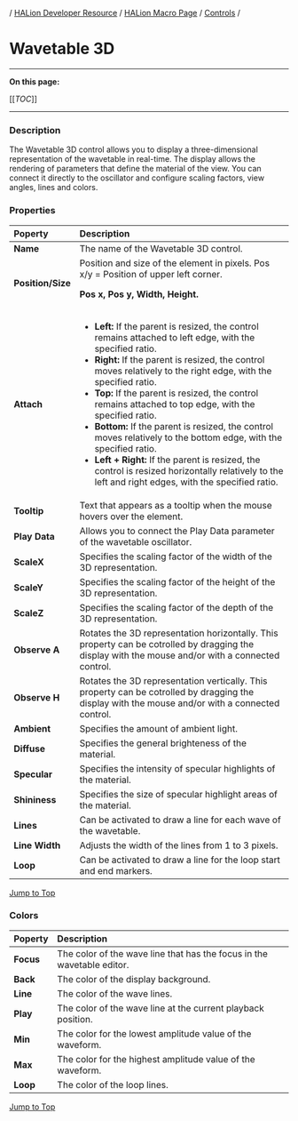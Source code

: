 / [HALion Developer Resource](../../HALion-Developer-Resource.md) / [HALion Macro Page](./HALion-Macro-Page.md) / [Controls](./Controls.md) /

# Wavetable 3D

---

**On this page:**

[[_TOC_]]

---

### Description

The Wavetable 3D control allows you to display a three-dimensional representation of the wavetable in real-time. The display allows the rendering of parameters that define the material of the view. You can connect it directly to the oscillator and configure scaling factors, view angles, lines and colors.

### Properties

|Poperty|Description|
|:-|:-|
|**Name**|The name of the Wavetable 3D control.|
|**Position/Size**|Position and size of the element in pixels. Pos x/y = Position of upper left corner.<p>**Pos x, Pos y, Width, Height.**</p>|
|**Attach**|<ul><li>**Left:** If the parent is resized, the control remains attached to left edge, with the specified ratio.</li><li>**Right:** If the parent is resized, the control moves relatively to the right edge, with the specified ratio.</li><li>**Top:** If the parent is resized, the control remains attached to top edge, with the specified ratio.</li><li>**Bottom:** If the parent is resized, the control moves relatively to the bottom edge, with the specified ratio.</li><li>**Left + Right:** If the parent is resized, the control is resized horizontally relatively to the left and right edges, with the specified ratio.</li>|<li>**Top + Bottom:** If the parent is resized, the control is resized vertically relatively to the top and bottom edges, with the specified ratio.</li></ul>|
|**Tooltip**|Text that appears as a tooltip when the mouse hovers over the element.|
|**Play Data**|Allows you to connect the Play Data parameter of the wavetable oscillator.|
|**ScaleX**|Specifies the scaling factor of the width of the 3D representation.|
|**ScaleY**|Specifies the scaling factor of the height of the 3D representation.|
|**ScaleZ**|Specifies the scaling factor of the depth of the 3D representation.|
|**Observe A**|Rotates the 3D representation horizontally. This property can be cotrolled by dragging the display with the mouse and/or with a connected control.|
|**Observe H**|Rotates the 3D representation vertically. This property can be cotrolled by dragging the display with the mouse and/or with a connected control.|
|**Ambient**|Specifies the amount of ambient light.|
|**Diffuse**|Specifies the general brighteness of the material.|
|**Specular**|Specifies the intensity of specular highlights of the material.|
|**Shininess**|Specifies the size of specular highlight areas of the material.|
|**Lines**|Can be activated to draw a line for each wave of the wavetable.|
|**Line Width**|Adjusts the width of the lines from 1 to 3 pixels.|
|**Loop**|Can be activated to draw a line for the loop start and end markers.|

[Jump to Top ](#wavetable-3d)

### Colors

|Poperty|Description|
|:-|:-|
|**Focus**|The color of the wave line that has the focus in the wavetable editor.|
|**Back**|The color of the display background.|
|**Line**|The color of the wave lines.|
|**Play**|The color of the wave line at the current playback position.|
|**Min**|The color for the lowest amplitude value of the waveform.|
|**Max**|The color for the highest amplitude value of the waveform.|
|**Loop**|The color of the loop lines.|

[Jump to Top ](#wavetable-3d)